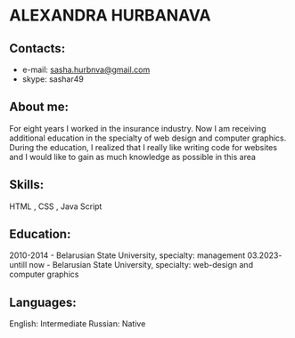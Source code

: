 # ALEXANDRA HURBANAVA
## Contacts:
  
* e-mail: sasha.hurbnva@gmail.com
* skype: sashar49

    
## About me:
For eight years I worked in the insurance industry.
Now I am receiving additional education in the specialty of web design and computer graphics. During the education, I realized that I really like writing code for websites and I would like to gain as much knowledge as possible in this area 

## Skills: 
HTML , CSS , Java Script

## Education:
2010-2014 - Belarusian State University, specialty: management
03.2023- untill now - Belarusian State University, specialty: web-design and computer graphics

## Languages:
English: Intermediate
Russian: Native

  

